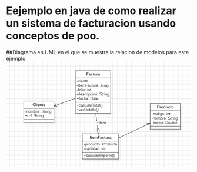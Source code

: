 # Eejemplo en java de como realizar un sistema de facturacion usando conceptos de poo.


##Diagrama en UML en el que se muestra la relacion de modelos para este ejemplo
![Diagrama UML](src/main/resources/UML.png)